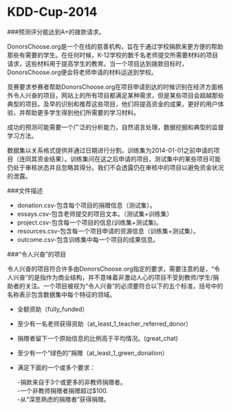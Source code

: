 KDD-Cup-2014
============

###预测评分能达到A+的拨款请求。

DonorsChoose.org是一个在线的慈善机构，旨在于通过学校捐款来更方便的帮助那些有需要的学生。在任何时候，K-12学校的数千名老师提交所需要材料的项目请求，这些材料用于提高学生的教育。当一个项目达到拨款目标时，DonorsChoose.org便会将老师申请的材料运送到学校。

竞赛要求参赛者帮助DonorsChoose.org在项目申请到达的时候识别在经济方面格外令人兴奋的项目，网站上的所有项目都满足某种需求，但是某些项目会超越那些典型的项目。及早的识别和推荐这些项目，他们将提高资金的成果，更好的用户体验，并帮助更多学生得到他们所需要的学习材料。

成功的预测可能需要一个广泛的分析能力，自然语言处理，数据挖掘和典型的监督学习方法。

数据集以关系格式提供并通过日期进行分割。训练集为2014-01-01之前申请的项目（连同其资金结果）。训练集问在这之后申请的项目，测试集中的某些项目可能仍处于审核状态并且忽略其得分。我们不会透露仍在审核中的项目以避免资金状况的泄露。

###文件描述

* donation.csv-包含每个项目的捐赠信息（测试集）。       
* essays.csv-包含老师提交的项目文本。（测试集+训练集）      
* project.csv-包含每一个项目的信息(训练集+测试集)。     
* resources.csv-包含每一个项目申请的资源信息（训练集+测试集）。     
* outcome.csv-包含训练集中每一个项目的成果信息。        

###“令人兴奋”的项目

令人兴奋的项目符合许多由DonorsChoose.org指定的要求，需要注意的是，“令人兴奋”的是指作为商业结构，并不意味着非激动人心的项目不受到教师/学生/捐助者的关注。一个项目被视为“令人兴奋”的必须要符合以下的五个标准，括号中的名称表示包含数据集中每个特征的领域。

* 全额资助（fully_funded）      
* 至少有一名老师获得资助（at_least_1_teacher_referred_donor）      
* 捐赠者留下一个原始信息的比例高于平均情况。(great_chat)        
* 至少有一个“绿色的”捐赠（at_least_1_green_donation）        
* 满足下面的一个或多个要求：        

    -捐款来自于3个或更多的非教师捐赠者。        
    -一个非教师捐赠者捐赠超过$100.      
    -从“深思熟虑的捐赠者”获得捐赠。     
    

